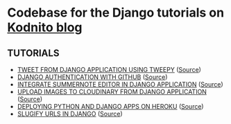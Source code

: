 # Codebase for the Django tutorials on [Kodnito blog](https://kodnito.com/)

## TUTORIALS
* [TWEET FROM DJANGO APPLICATION USING TWEEPY](https://www.kodnito.com/posts/tweet-django-application-using-tweepy/) ([Source](https://github.com/kodnito/kodnito-django-tutorials/tree/master/tweet-from-django))
* [DJANGO AUTHENTICATION WITH GITHUB](https://kodnito.com/posts/django-authentication-github/) ([Source](https://github.com/kodnito/kodnito-django-tutorials/tree/master/django-github-authentication))
* [INTEGRATE SUMMERNOTE EDITOR IN DJANGO APPLICATION](https://kodnito.com/posts/integrate-summernote-editor-django-application/) ([Source](https://github.com/kodnito/kodnito-django-tutorials/tree/master/summernote_django))
* [UPLOAD IMAGES TO CLOUDINARY FROM DJANGO APPLICATION](https://www.kodnito.com/posts/upload-images-cloudinary-django-application/) ([Source](https://github.com/kodnito/kodnito-django-tutorials/tree/master/upload-to-cloudinary))
* [DEPLOYING PYTHON AND DJANGO APPS ON HEROKU](https://www.kodnito.com/posts/deploying-python-and-django-apps-on-heroku/) ([Source](https://github.com/kodnito/kodnito-django-tutorials/tree/master/django-apps-on-heroku))
* [SLUGIFY URLS IN DJANGO](https://www.kodnito.com/posts/slugify-urls-django/) ([Source](https://github.com/kodnito/kodnito-django-tutorials/tree/master/django_slugify))